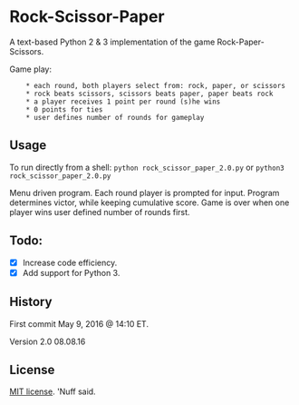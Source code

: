 # Rock-Scissor-Paper 
A text-based Python 2 & 3 implementation of the game Rock-Paper-Scissors.

Game play:
 
        * each round, both players select from: rock, paper, or scissors 
        * rock beats scissors, scissors beats paper, paper beats rock 
        * a player receives 1 point per round (s)he wins
        * 0 points for ties 
        * user defines number of rounds for gameplay 

## Usage 
To run directly from a shell: 
`python rock_scissor_paper_2.0.py` or `python3 rock_scissor_paper_2.0.py` 

Menu driven program. Each round player is prompted for input. Program determines victor, while keeping cumulative score. Game is over when one player wins user defined number of rounds first.    

## Todo: 
- [x] Increase code efficiency. 
- [x] Add support for Python 3.  

## History 
First commit May 9, 2016 @ 14:10 ET. 

Version 2.0 08.08.16 

## License 
[MIT license](https://opensource.org/licenses/MIT). 'Nuff said. 
